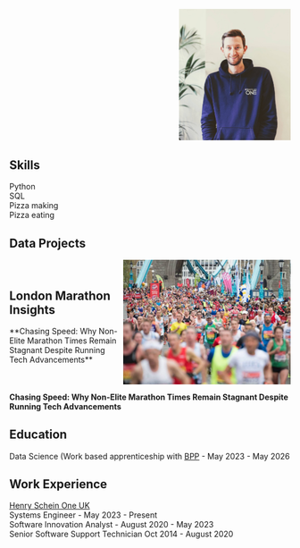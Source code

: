 
<p align="right">
  <img src="assets/profile.jpg" alt="Profile Image" width="200" />
</p>

## Skills
Python  
SQL  
Pizza making  
Pizza eating  

## Data Projects  

<div style="display: flex; align-items: center; justify-content: space-between;">
  <div>
    <h2>London Marathon Insights</h2>
    <p>
     **Chasing Speed: Why Non-Elite Marathon Times Remain Stagnant Despite Running Tech Advancements** 
    </p>
  </div>
  <img src="assets/marathon.jpg" alt="London Marathon" width="300">
</div>

**Chasing Speed: Why Non-Elite Marathon Times Remain Stagnant Despite Running Tech Advancements** 

## Education
Data Science (Work based apprenticeship with [BPP](https://www.bpp.com/) - May 2023 - May 2026


## Work Experience
[Henry Schein One UK](https://www.linkedin.com/company/henry-schein-one-uk/posts/?feedView=all)  
Systems Engineer - May 2023 - Present  
Software Innovation Analyst - August 2020 - May 2023  
Senior Software Support Technician Oct 2014 - August 2020  





